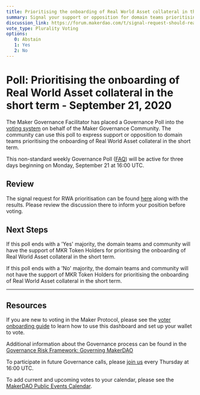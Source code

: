 ```yaml
---
title: Prioritising the onboarding of Real World Asset collateral in the short term - September 21, 2020
summary: Signal your support or opposition for domain teams prioritising the onboarding of Real World Asset collateral in the short term.
discussion_link: https://forum.makerdao.com/t/signal-request-should-real-world-asset-collateral-onboarding-be-prioritised-in-the-short-term/4075
vote_type: Plurality Voting
options:
   0: Abstain
   1: Yes
   2: No
---
```

# Poll: Prioritising the onboarding of Real World Asset collateral in the short term - September 21, 2020

The Maker Governance Facilitator has placed a Governance Poll into the [voting system](https://vote.makerdao.com/polling) on behalf of the Maker Governance Community. The community can use this poll to express support or opposition to domain teams prioritising the onboarding of Real World Asset collateral in the short term.

This non-standard weekly Governance Poll ([FAQ](https://community-development.makerdao.com/governance/governance#is-there-more-than-one-type-of-vote)) will be active for three days beginning on Monday, September 21 at 16:00 UTC.

## Review

The signal request for RWA prioritisation can be found [here](https://forum.makerdao.com/t/signal-request-should-real-world-asset-collateral-onboarding-be-prioritised-in-the-short-term/4075) along with the results. Please review the discussion there to inform your position before voting.

## Next Steps

If this poll ends with a 'Yes' majority, the domain teams and community will have the support of MKR Token Holders for prioritising the onboarding of Real World Asset collateral in the short term.

If this poll ends with a 'No' majority, the domain teams and community will not have the support of MKR Token Holders for prioritising the onboarding of Real World Asset collateral in the short term.

---

## Resources

If you are new to voting in the Maker Protocol, please see the [voter onboarding guide](https://community-development.makerdao.com/onboarding/voter-onboarding) to learn how to use this dashboard and set up your wallet to vote.

Additional information about the Governance process can be found in the [Governance Risk Framework: Governing MakerDAO](https://community-development.makerdao.com/governance/governance-risk-framework)

To participate in future Governance calls, please [join us](https://community-development.makerdao.com/governance/governance-and-risk-meetings) every Thursday at 16:00 UTC.

To add current and upcoming votes to your calendar, please see the [MakerDAO Public Events Calendar](https://calendar.google.com/calendar/embed?src=makerdao.com_3efhm2ghipksegl009ktniomdk%40group.calendar.google.com&ctz=America%2FLos_Angeles).
